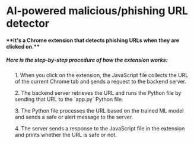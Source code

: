 <h1> AI-powered malicious/phishing URL detector</h1>
<h4>**It's a Chrome extension that detects phishing URLs when they are clicked on.**</h4>
<h5>Here is the step-by-step procedure of how the extension works: </h5>
<list><ol>1. When you click on the extension, the JavaScript file collects the URL of the current Chrome tab and sends a request to the backend server.</ol>
<ol>2. The backend server retrieves the URL and runs the Python file by sending that URL to the `app.py` Python file.</ol>
<ol>3. The Python file processes the URL based on the trained ML model and sends a safe or alert message to the server.</ol>
<ol>4. The server sends a response to the JavaScript file in the extension and prints whether the URL is safe or not.</ol></list>
